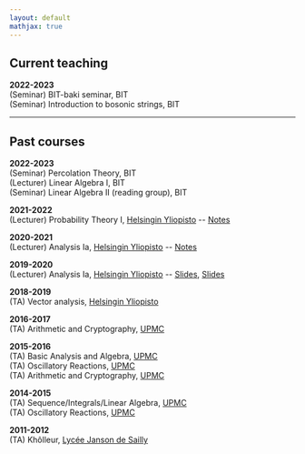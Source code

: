 ```yaml
---
layout: default
mathjax: true
---
```


## Current teaching

**2022-2023**  
(Seminar) BIT-baki seminar, BIT  
(Seminar) Introduction to bosonic strings, BIT

----------

## Past courses

**2022-2023**  
(Seminar) Percolation Theory, BIT  
(Lecturer) Linear Algebra I, BIT  
(Seminar) Linear Algebra II (reading group), BIT

**2021-2022**  
(Lecturer) Probability Theory I, [Helsingin Yliopisto](http://www.helsinki.fi) -- [Notes](docs/teaching/ProbabilityTheory_2021.pdf)

**2020-2021**  
(Lecturer) Analysis Ia, [Helsingin Yliopisto](http://www.helsinki.fi) -- [Notes](docs/teaching/Calculus_2020.pdf)

**2019-2020**  
(Lecturer) Analysis Ia, [Helsingin Yliopisto](http://www.helsinki.fi) -- [Slides](docs/teaching/Calculus2019_1.pdf), [Slides](docs/teaching/Calculus2019_2.pdf)

**2018-2019**  
(TA) Vector analysis, [Helsingin Yliopisto](http://www.helsinki.fi)

**2016-2017**  
(TA) Arithmetic and Cryptography, [UPMC](http://www.upmc.fr)  

**2015-2016**  
(TA) Basic Analysis and Algebra, [UPMC](http://www.upmc.fr)  
(TA) Oscillatory Reactions, [UPMC](http://www.upmc.fr)  
(TA) Arithmetic and Cryptography, [UPMC](http://www.upmc.fr)  

**2014-2015**  
(TA) Sequence/Integrals/Linear Algebra, [UPMC](http://www.upmc.fr)  
(TA) Oscillatory Reactions, [UPMC](http://www.upmc.fr)  

**2011-2012**  
(TA) Khôlleur, [Lycée Janson de Sailly](http://www.janson-de-sailly.fr)
